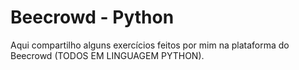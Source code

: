# Beecrowd - Python

Aqui compartilho alguns exercícios feitos por mim na plataforma do Beecrowd (TODOS EM LINGUAGEM PYTHON).
